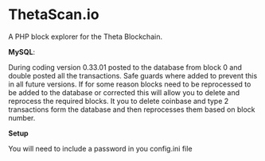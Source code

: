 # ThetaScan.io

A PHP block explorer for the Theta Blockchain.

**MySQL**: 

During coding version 0.33.01 posted to the database from block 0 and double posted all the transactions.  Safe guards where added to prevent this in all future versions.  If for some reason blocks need to be reprocessed to be added to the database or corrected this will allow you to delete and reprocess the required blocks.  It you to delete coinbase and type 2 transactions form the database and then reprocesses them based on block number.

**Setup**

You will need to include a password in you config.ini file
